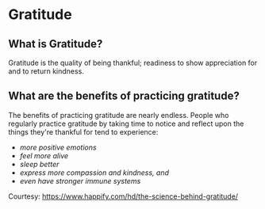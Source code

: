 # Gratitude

## What is Gratitude?
Gratitude is the quality of being thankful; readiness to show appreciation for and to return kindness.

## What are the benefits of practicing gratitude?
The benefits of practicing gratitude are nearly endless. People who regularly practice gratitude by taking time to notice and reflect upon the things they're thankful for tend to  experience:

-  _more positive emotions_
-  _feel more alive_
-  _sleep better_
-  _express more compassion and kindness, and_
-  _even have stronger immune systems_


Courtesy: https://www.happify.com/hd/the-science-behind-gratitude/
